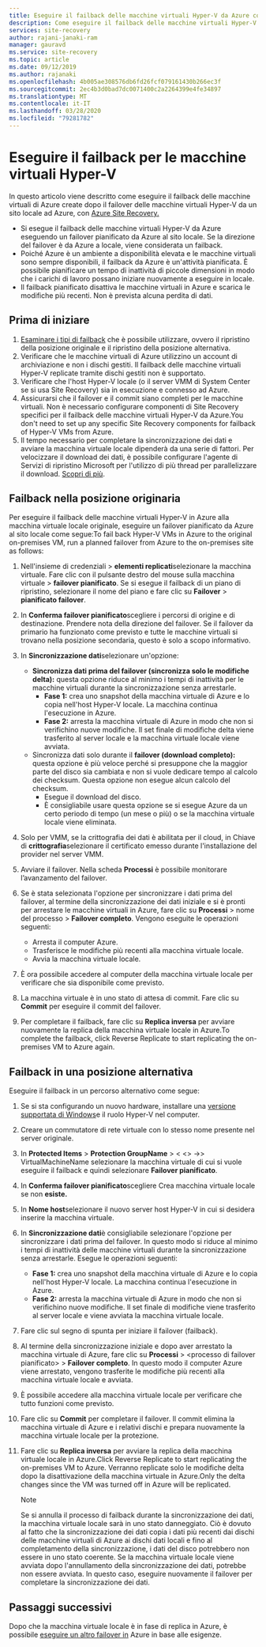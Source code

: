 ```yaml
---
title: Eseguire il failback delle macchine virtuali Hyper-V da Azure con Azure Site Recovery
description: Come eseguire il failback delle macchine virtuali Hyper-V a un sito locale da Azure con Azure Site Recovery.
services: site-recovery
author: rajani-janaki-ram
manager: gauravd
ms.service: site-recovery
ms.topic: article
ms.date: 09/12/2019
ms.author: rajanaki
ms.openlocfilehash: 4b005ae308576db6fd26fcf079161430b266ec3f
ms.sourcegitcommit: 2ec4b3d0bad7dc0071400c2a2264399e4fe34897
ms.translationtype: MT
ms.contentlocale: it-IT
ms.lasthandoff: 03/28/2020
ms.locfileid: "79281782"
---
```

# <a name="run-a-failback-for-hyper-v-vms"></a>Eseguire il failback per le macchine virtuali Hyper-V

In questo articolo viene descritto come eseguire il failback delle macchine virtuali di Azure create dopo il failover delle macchine virtuali Hyper-V da un sito locale ad Azure, con [Azure Site Recovery.](site-recovery-overview.md)

- Si esegue il failback delle macchine virtuali Hyper-V da Azure eseguendo un failover pianificato da Azure al sito locale. Se la direzione del failover è da Azure a locale, viene considerata un failback.
- Poiché Azure è un ambiente a disponibilità elevata e le macchine virtuali sono sempre disponibili, il failback da Azure è un'attività pianificata. È possibile pianificare un tempo di inattività di piccole dimensioni in modo che i carichi di lavoro possano iniziare nuovamente a eseguire in locale. 
- Il failback pianificato disattiva le macchine virtuali in Azure e scarica le modifiche più recenti. Non è prevista alcuna perdita di dati.

## <a name="before-you-start"></a>Prima di iniziare

1. [Esaminare i tipi di failback](failover-failback-overview.md#hyper-v-reprotectionfailback) che è possibile utilizzare, ovvero il ripristino della posizione originale e il ripristino della posizione alternativa.
2. Verificare che le macchine virtuali di Azure utilizzino un account di archiviazione e non i dischi gestiti. Il failback delle macchine virtuali Hyper-V replicate tramite dischi gestiti non è supportato.
3. Verificare che l'host Hyper-V locale (o il server VMM di System Center se si usa Site Recovery) sia in esecuzione e connesso ad Azure. 
4. Assicurarsi che il failover e il commit siano completi per le macchine virtuali. Non è necessario configurare componenti di Site Recovery specifici per il failback delle macchine virtuali Hyper-V da Azure.You don't need to set up any specific Site Recovery components for failback of Hyper-V VMs from Azure.
5. Il tempo necessario per completare la sincronizzazione dei dati e avviare la macchina virtuale locale dipenderà da una serie di fattori. Per velocizzare il download dei dati, è possibile configurare l'agente di Servizi di ripristino Microsoft per l'utilizzo di più thread per parallelizzare il download. [Scopri di più](https://support.microsoft.com/help/3056159/how-to-manage-on-premises-to-azure-protection-network-bandwidth-usage).


## <a name="fail-back-to-the-original-location"></a>Failback nella posizione originaria

Per eseguire il failback delle macchine virtuali Hyper-V in Azure alla macchina virtuale locale originale, eseguire un failover pianificato da Azure al sito locale come segue:To fail back Hyper-V VMs in Azure to the original on-premises VM, run a planned failover from Azure to the on-premises site as follows:

1. Nell'insieme di credenziali > **elementi replicati**selezionare la macchina virtuale. Fare clic con il pulsante destro del mouse sulla macchina virtuale > **failover pianificato**. Se si esegue il failback di un piano di ripristino, selezionare il nome del piano e fare clic su **Failover** > **pianificato failover**.
2. In **Conferma failover pianificato**scegliere i percorsi di origine e di destinazione. Prendere nota della direzione del failover. Se il failover da primario ha funzionato come previsto e tutte le macchine virtuali si trovano nella posizione secondaria, questo è solo a scopo informativo.
3. In **Sincronizzazione dati**selezionare un'opzione:
    - **Sincronizza dati prima del failover (sincronizza solo le modifiche delta):** questa opzione riduce al minimo i tempi di inattività per le macchine virtuali durante la sincronizzazione senza arrestarle.
        - **Fase 1:** crea uno snapshot della macchina virtuale di Azure e lo copia nell'host Hyper-V locale. La macchina continua l'esecuzione in Azure.
        - **Fase 2:** arresta la macchina virtuale di Azure in modo che non si verifichino nuove modifiche. Il set finale di modifiche delta viene trasferito al server locale e la macchina virtuale locale viene avviata.
    - Sincronizza dati solo durante il **failover (download completo):** questa opzione è più veloce perché si presuppone che la maggior parte del disco sia cambiata e non si vuole dedicare tempo al calcolo dei checksum. Questa opzione non esegue alcun calcolo del checksum.
        - Esegue il download del disco. 
        - È consigliabile usare questa opzione se si esegue Azure da un certo periodo di tempo (un mese o più) o se la macchina virtuale locale viene eliminata.

4. Solo per VMM, se la crittografia dei dati è abilitata per il cloud, in Chiave di **crittografia**selezionare il certificato emesso durante l'installazione del provider nel server VMM.
5. Avviare il failover. Nella scheda **Processi** è possibile monitorare l’avanzamento del failover.
6. Se è stata selezionata l'opzione per sincronizzare i dati prima del failover, al termine della sincronizzazione dei dati iniziale e si è pronti per arrestare le macchine virtuali in Azure, fare clic su **Processi** > nome del processo > **Failover completo**. Vengono eseguite le operazioni seguenti:
    - Arresta il computer Azure.
    - Trasferisce le modifiche più recenti alla macchina virtuale locale.
    - Avvia la macchina virtuale locale.
7. È ora possibile accedere al computer della macchina virtuale locale per verificare che sia disponibile come previsto.
8. La macchina virtuale è in uno stato di attesa di commit. Fare clic su **Commit** per eseguire il commit del failover.
9. Per completare il failback, fare clic su **Replica inversa** per avviare nuovamente la replica della macchina virtuale locale in Azure.To complete the failback, click Reverse Replicate to start replicating the on-premises VM to Azure again.



## <a name="fail-back-to-an-alternate-location"></a>Failback in una posizione alternativa 

Eseguire il failback in un percorso alternativo come segue:

1. Se si sta configurando un nuovo hardware, installare una [versione supportata di Windows](hyper-v-azure-support-matrix.md#replicated-vms)e il ruolo Hyper-V nel computer.
2. Creare un commutatore di rete virtuale con lo stesso nome presente nel server originale.
3. In **Protected Items** > **Protection GroupName** > \< \<> ->> VirtualMachineName selezionare la macchina virtuale di cui si vuole eseguire il failback e quindi selezionare **Failover pianificato**.
4. In **Conferma failover pianificato**scegliere Crea macchina virtuale locale se non **esiste.**
5. In **Nome host**selezionare il nuovo server host Hyper-V in cui si desidera inserire la macchina virtuale.
6. In **Sincronizzazione dati**è consigliabile selezionare l'opzione per sincronizzare i dati prima del failover. In questo modo si riduce al minimo i tempi di inattività delle macchine virtuali durante la sincronizzazione senza arrestarle. Esegue le operazioni seguenti:
    - **Fase 1:** crea uno snapshot della macchina virtuale di Azure e lo copia nell'host Hyper-V locale. La macchina continua l'esecuzione in Azure.
    - **Fase 2:** arresta la macchina virtuale di Azure in modo che non si verifichino nuove modifiche. Il set finale di modifiche viene trasferito al server locale e viene avviata la macchina virtuale locale.
    
7. Fare clic sul segno di spunta per iniziare il failover (failback).
8. Al termine della sincronizzazione iniziale e dopo aver arrestato la macchina virtuale di Azure, fare clic su **Processi** > \<processo di failover pianificato> > **Failover completo**. In questo modo il computer Azure viene arrestato, vengono trasferite le modifiche più recenti alla macchina virtuale locale e avviata.
9. È possibile accedere alla macchina virtuale locale per verificare che tutto funzioni come previsto.
10. Fare clic su **Commit** per completare il failover. Il commit elimina la macchina virtuale di Azure e i relativi dischi e prepara nuovamente la macchina virtuale locale per la protezione.
10. Fare clic su **Replica inversa** per avviare la replica della macchina virtuale locale in Azure.Click Reverse Replicate to start replicating the on-premises VM to Azure. Verranno replicate solo le modifiche delta dopo la disattivazione della macchina virtuale in Azure.Only the delta changes since the VM was turned off in Azure will be replicated.

    > [!NOTE]
    > Se si annulla il processo di failback durante la sincronizzazione dei dati, la macchina virtuale locale sarà in uno stato danneggiato. Ciò è dovuto al fatto che la sincronizzazione dei dati copia i dati più recenti dai dischi delle macchine virtuali di Azure ai dischi dati locali e fino al completamento della sincronizzazione, i dati del disco potrebbero non essere in uno stato coerente. Se la macchina virtuale locale viene avviata dopo l'annullamento della sincronizzazione dei dati, potrebbe non essere avviata. In questo caso, eseguire nuovamente il failover per completare la sincronizzazione dei dati.


## <a name="next-steps"></a>Passaggi successivi
Dopo che la macchina virtuale locale è in fase di replica in Azure, è possibile [eseguire un altro failover in](site-recovery-failover.md) Azure in base alle esigenze.
